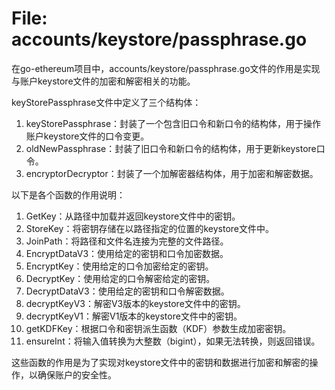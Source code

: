 # File: accounts/keystore/passphrase.go

在go-ethereum项目中，accounts/keystore/passphrase.go文件的作用是实现与账户keystore文件的加密和解密相关的功能。

keyStorePassphrase文件中定义了三个结构体：
1. keyStorePassphrase：封装了一个包含旧口令和新口令的结构体，用于操作账户keystore文件的口令变更。
2. oldNewPassphrase：封装了旧口令和新口令的结构体，用于更新keystore口令。
3. encryptorDecryptor：封装了一个加解密器结构体，用于加密和解密数据。

以下是各个函数的作用说明：
1. GetKey：从路径中加载并返回keystore文件中的密钥。
2. StoreKey：将密钥存储在以路径指定的位置的keystore文件中。
3. JoinPath：将路径和文件名连接为完整的文件路径。
4. EncryptDataV3：使用给定的密钥和口令加密数据。
5. EncryptKey：使用给定的口令加密给定的密钥。
6. DecryptKey：使用给定的口令解密给定的密钥。
7. DecryptDataV3：使用给定的密钥和口令解密数据。
8. decryptKeyV3：解密V3版本的keystore文件中的密钥。
9. decryptKeyV1：解密V1版本的keystore文件中的密钥。
10. getKDFKey：根据口令和密钥派生函数（KDF）参数生成加密密钥。
11. ensureInt：将输入值转换为大整数（bigint），如果无法转换，则返回错误。

这些函数的作用是为了实现对keystore文件中的密钥和数据进行加密和解密的操作，以确保账户的安全性。

